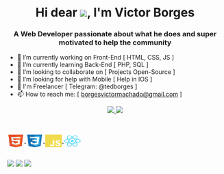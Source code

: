 <h1 align="center">Hi dear <img src="https://raw.githubusercontent.com/kaueMarques/kaueMarques/master/hi.gif" width="30px">, I'm Victor Borges</h1>
<h3 align="center">A Web Developer passionate about what he does and super motivated to help the community</h3> 

- 🔭 I’m currently working on Front-End [ HTML, CSS, JS ]
- 🌱 I’m currently learning Back-End [ PHP, SQL ]
- 👯 I’m looking to collaborate on [ Projects Open-Source ]
- 🤔 I’m looking for help with Mobile [ Help in IOS ]
- 💬 I'm Freelancer [ Telegram: @tedborges ]
- 📫 How to reach me: [ borgesvictormachado@gmail.com ]


<div align="center">
  <a href="https://github.com/tedborges">
  <img height="180em" src="https://github-readme-stats.vercel.app/api?username=tedborges&show_icons=true&theme=react&include_all_commits=true&count_private=true"/>
  <img height="180em" src="https://github-readme-stats.vercel.app/api/top-langs/?username=tedborges&layout=compact&langs_count=7&theme=react"/>
</div>

  ##
  
  
<div style="display: inline_block"><br>
  <img align="center" alt="Borges-HTML" height="30" width="40" src="https://raw.githubusercontent.com/devicons/devicon/master/icons/html5/html5-original.svg">
  <img align="center" alt="Borges-CSS" height="30" width="40" src="https://raw.githubusercontent.com/devicons/devicon/master/icons/css3/css3-original.svg">
  <img align="center" alt="Borges-Js" height="30" width="40" src="https://raw.githubusercontent.com/devicons/devicon/master/icons/javascript/javascript-plain.svg">
  <img align="center" alt="Borges-React" height="30" width="40" src="https://raw.githubusercontent.com/devicons/devicon/master/icons/react/react-original.svg">
</div>

  ##
  
  
<div> 
  <a href="https://instagram.com/tedwborges" target="_blank"><img src="https://img.shields.io/badge/-Instagram-%23E4405F?style=for-the-badge&logo=instagram&logoColor=white" target="_blank"></a>
 <a href="https://t.me/tedborges" target="_blank"><img src="https://img.shields.io/badge/Telegram-2CA5E0?style=for-the-badge&logo=telegram&logoColor=white" target="_blank"></a>
  <a href="https://www.linkedin.com/in/victor-machado-borges/" target="_blank"><img src="https://img.shields.io/badge/-LinkedIn-%230077B5?style=for-the-badge&logo=linkedin&logoColor=white" target="_blank"></a>
</div>
